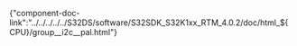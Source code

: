 {"component-doc-link":"../../../../../S32DS/software/S32SDK_S32K1xx_RTM_4.0.2/doc/html_${CPU}/group__i2c__pal.html"}
